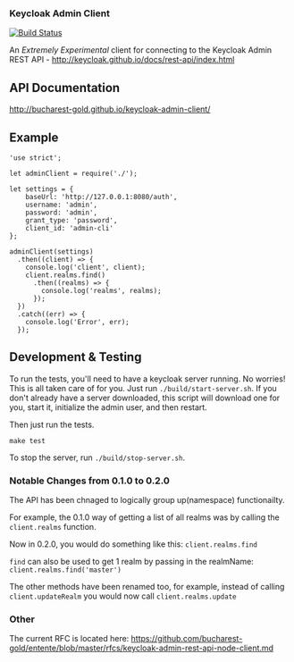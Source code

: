 ### Keycloak Admin Client

[![Build Status](https://travis-ci.org/bucharest-gold/keycloak-admin-client.svg?branch=master)](https://travis-ci.org/bucharest-gold/keycloak-admin-client)

An _Extremely Experimental_ client for connecting to the Keycloak Admin REST API - http://keycloak.github.io/docs/rest-api/index.html

## API Documentation

http://bucharest-gold.github.io/keycloak-admin-client/

## Example

    'use strict';

    let adminClient = require('./');

    let settings = {
        baseUrl: 'http://127.0.0.1:8080/auth',
        username: 'admin',
        password: 'admin',
        grant_type: 'password',
        client_id: 'admin-cli'
    };

    adminClient(settings)
      .then((client) => {
        console.log('client', client);
        client.realms.find()
          .then((realms) => {
            console.log('realms', realms);
          });
      })
      .catch((err) => {
        console.log('Error', err);
      });


## Development & Testing

To run the tests, you'll need to have a keycloak server running. No worries!
This is all taken care of for you. Just run `./build/start-server.sh`.
If you don't already have a server downloaded, this script will download one
for you, start it, initialize the admin user, and then restart.

Then just run the tests.

    make test

To stop the server, run `./build/stop-server.sh`.


### Notable Changes from 0.1.0 to 0.2.0

The API has been chnaged to logically group up(namespace) functionailty.

For example,  the 0.1.0 way of getting a list of all realms was by calling the `client.realms` function.

Now in 0.2.0, you would do something like this: `client.realms.find`

`find` can also be used to get 1 realm by passing in the realmName: `client.realms.find('master')`

The other methods have been renamed too, for example, instead of calling `client.updateRealm` you would now call `client.realms.update`

### Other

The current RFC is located here: https://github.com/bucharest-gold/entente/blob/master/rfcs/keycloak-admin-rest-api-node-client.md
